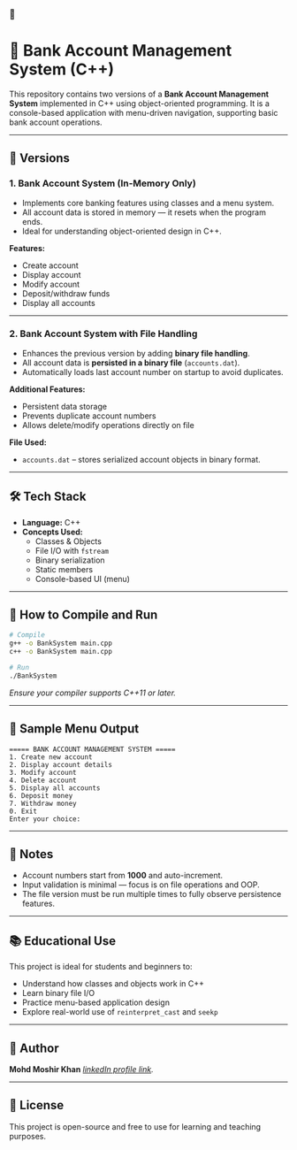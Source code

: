 
### 📄

# 🏦 Bank Account Management System (C++)

This repository contains two versions of a **Bank Account Management System** implemented in C++ using object-oriented programming. It is a console-based application with menu-driven navigation, supporting basic bank account operations.

---

## 📁 Versions

### 1. **Bank Account System (In-Memory Only)**
- Implements core banking features using classes and a menu system.
- All account data is stored in memory — it resets when the program ends.
- Ideal for understanding object-oriented design in C++.

**Features:**
- Create account
- Display account
- Modify account
- Deposit/withdraw funds
- Display all accounts

---

### 2. **Bank Account System with File Handling**
- Enhances the previous version by adding **binary file handling**.
- All account data is **persisted in a binary file** (`accounts.dat`).
- Automatically loads last account number on startup to avoid duplicates.

**Additional Features:**
- Persistent data storage
- Prevents duplicate account numbers
- Allows delete/modify operations directly on file

**File Used:**
- `accounts.dat` – stores serialized account objects in binary format.

---

## 🛠️ Tech Stack

- **Language:** C++
- **Concepts Used:**  
  - Classes & Objects  
  - File I/O with `fstream`  
  - Binary serialization  
  - Static members  
  - Console-based UI (menu)

---

## 🔧 How to Compile and Run

```bash
# Compile
g++ -o BankSystem main.cpp
c++ -o BankSystem main.cpp

# Run
./BankSystem
````

*Ensure your compiler supports C++11 or later.*

---

## 🧪 Sample Menu Output

```text
===== BANK ACCOUNT MANAGEMENT SYSTEM =====
1. Create new account
2. Display account details
3. Modify account
4. Delete account
5. Display all accounts
6. Deposit money
7. Withdraw money
0. Exit
Enter your choice:
```

---

## 📌 Notes

* Account numbers start from **1000** and auto-increment.
* Input validation is minimal — focus is on file operations and OOP.
* The file version must be run multiple times to fully observe persistence features.

---

## 📚 Educational Use

This project is ideal for students and beginners to:

* Understand how classes and objects work in C++
* Learn binary file I/O
* Practice menu-based application design
* Explore real-world use of `reinterpret_cast` and `seekp`

---

## 👤 Author

**Mohd Moshir Khan**
*[linkedIn profile link](https://www.linkedin.com/in/moshir-khan/).*

---

## 📄 License

This project is open-source and free to use for learning and teaching purposes.

```